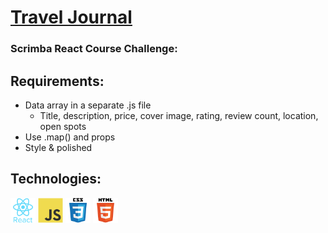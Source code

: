 <h1><a href="/https://scrimba-travel-journal-camilaramos.netlify.app/" target="_blank">Travel Journal</a></h1>
<h3>Scrimba React Course Challenge:</h3>

<h2>Requirements:</h2>
<ul>
<li>Data array in a separate .js file
<ul><li>Title, description, price, cover image, rating, review count, location, open spots</li></ul>
</li>
<li>Use .map() and props</li>
<li>Style & polished</li>
</ul>

<h2>Technologies:</h2>
<p>
<img src="https://raw.githubusercontent.com/devicons/devicon/master/icons/react/react-original-wordmark.svg" alt="react" width="40" height="40"/>
<img src="https://raw.githubusercontent.com/devicons/devicon/master/icons/javascript/javascript-original.svg" alt="javascript" width="40" height="40"/>
<img src="https://raw.githubusercontent.com/devicons/devicon/master/icons/css3/css3-original-wordmark.svg" alt="css3" width="40" height="40"/>
<img src="https://raw.githubusercontent.com/devicons/devicon/master/icons/html5/html5-original-wordmark.svg" alt="html5" width="40" height="40"/>
</p>

